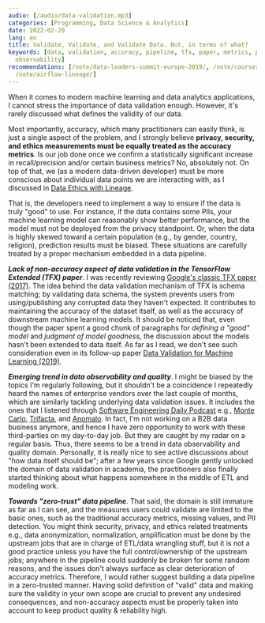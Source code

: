 ```yaml
---
audio: [/audio/data-validation.mp3]
categories: [Programming, Data Science & Analytics]
date: 2022-02-20
lang: en
title: Validate, Validate, and Validate Data. But, in terms of what?
keywords: [data, validation, accuracy, pipeline, tfx, paper, metrics, privacy, schema,
  observability]
recommendations: [/note/data-leaders-summit-europe-2019/, /note/coursera-data-science-ethics/,
  /note/airflow-lineage/]
---
```


When it comes to modern machine learning and data analytics applications, I cannot stress the importance of data validation enough. However, it's rarely discussed what defines the validity of our data.

Most importantly, accuracy, which many practitioners can easily think, is just a single aspect of the problem, and I strongly believe **privacy, security, and ethics measurements must be equally treated as the accuracy metrics**. Is our job done once we confirm a statistically significant increase in recall/precision and/or certain business metrics? No, absolutely not. On top of that, we (as a modern data-driven developer) must be more conscious about individual data points we are interacting with, as I discussed in [Data Ethics with Lineage](/note/airflow-lineage/).

That is, the developers need to implement a way to ensure if the data is truly "good" to use. For instance, if the data contains some PIIs, your machine learning model can reasonably show better performance, but the model must not be deployed from the privacy standpoint. Or, when the data is highly skewed toward a certain population (e.g., by gender, country, religion), prediction results must be biased. These situations are carefully treated by a proper mechanism embedded in a data pipeline.

***Lack of non-accuracy aspect of data validation in the TensorFlow Extended (TFX) paper***. I was recently reviewing [Google's classic TFX paper (2017)](https://research.google/pubs/pub46484/). The idea behind the data validation mechanism of TFX is schema matching; by validating data schema, the system prevents users from using/publishing any corrupted data they haven't expected. It contributes to maintaining the accuracy of the dataset itself, as well as the accuracy of downstream machine learning models. It should be noticed that, even though the paper spent a good chunk of paragraphs for *defining a "good" model* and *judgment of model goodness,* the discussion about the models hasn't been extended to data itself. As far as I read, we don't see such consideration even in its follow-up paper [Data Validation for Machine Learning (2019)](https://research.google/pubs/pub47967/).

***Emerging trend in data observability and quality***. I might be biased by the topics I'm regularly following, but it shouldn't be a coincidence I repeatedly heard the names of enterprise vendors over the last couple of months, which are similarly tackling underlying data validation issues. It includes the ones that I listened through [Software Engineering Daily Podcast](https://softwareengineeringdaily.com) e.g., [Monte Carlo](https://www.montecarlodata.com), [Trifacta](https://www.trifacta.com), and [Anomalo](https://www.anomalo.com). In fact, I'm not working on a B2B data business anymore, and hence I have zero opportunity to work with these third-parties on my day-to-day job. But they are caught by my radar on a regular basis. Thus, there seems to be a trend in data observability and quality domain. Personally, it is really nice to see active discussions about "how data itself should be"; after a few years since Google gently unlocked the domain of data validation in academia, the practitioners also finally started thinking about what happens somewhere in the middle of ETL and modeling work.

***Towards "zero-trust" data pipeline***. That said, the domain is still immature as far as I can see, and the measures users could validate are limited to the basic ones, such as the traditional accuracy metrics, missing values, and PII detection. You might think security, privacy, and ethics related treatments e.g., data anonymization, normalization, amplification must be done by the upstream jobs that are in charge of ETL/data wrangling stuff, but it is not a good practice unless you have the full control/ownership of the upstream jobs; anywhere in the pipeline could suddenly be broken for some random reasons, and the issues don't always surface as clear deterioration of accuracy metrics. Therefore, I would rather suggest building a data pipeline in a zero-trusted manner. Having solid definition of "valid" data and making sure the validity in your own scope are crucial to prevent any undesired consequences, and non-accuracy aspects must be properly taken into account to keep product quality & reliability high.
